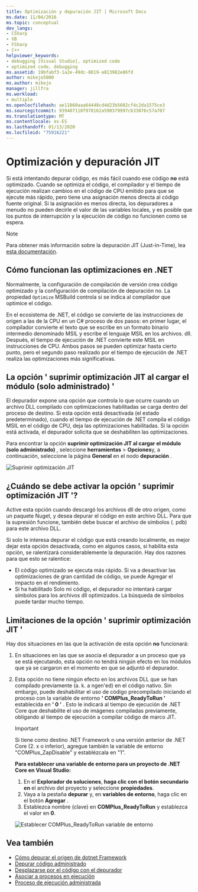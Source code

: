```yaml
---
title: Optimización y depuración JIT | Microsoft Docs
ms.date: 11/04/2016
ms.topic: conceptual
dev_langs:
- CSharp
- VB
- FSharp
- C++
helpviewer_keywords:
- debugging [Visual Studio], optimized code
- optimized code, debugging
ms.assetid: 19bfabf3-1a2e-49dc-8819-a813982e86fd
author: mikejo5000
ms.author: mikejo
manager: jillfra
ms.workload:
- multiple
ms.openlocfilehash: ae11860aaa64448cd4d23b5602cf4c2da1575ce3
ms.sourcegitcommit: 939407118f978162a590379997cb33076c57a707
ms.translationtype: MT
ms.contentlocale: es-ES
ms.lasthandoff: 01/13/2020
ms.locfileid: "75916221"
---
```

# <a name="jit-optimization-and-debugging"></a>Optimización y depuración JIT
Si está intentando depurar código, es más fácil cuando ese código **no** está optimizado. Cuando se optimiza el código, el compilador y el tiempo de ejecución realizan cambios en el código de CPU emitido para que se ejecute más rápido, pero tiene una asignación menos directa al código fuente original. Si la asignación es menos directa, los depuradores a menudo no pueden decirle el valor de las variables locales, y es posible que los puntos de interrupción y la ejecución de código no funcionen como se espera.

> [!NOTE]
> Para obtener más información sobre la depuración JIT (Just-in-Time), lea [esta documentación](../debugger/debug-using-the-just-in-time-debugger.md).

## <a name="how-optimizations-work-in-net"></a>Cómo funcionan las optimizaciones en .NET 
Normalmente, la configuración de compilación de versión crea código optimizado y la configuración de compilación de depuración no. La propiedad `Optimize` MSBuild controla si se indica al compilador que optimice el código.

En el ecosistema de .NET, el código se convierte de las instrucciones de origen a las de la CPU en un C# proceso de dos pasos: en primer lugar, el compilador convierte el texto que se escribe en un formato binario intermedio denominado MSIL y escribe el lenguaje MSIL en los archivos. dll. Después, el tiempo de ejecución de .NET convierte este MSIL en instrucciones de CPU. Ambos pasos se pueden optimizar hasta cierto punto, pero el segundo paso realizado por el tiempo de ejecución de .NET realiza las optimizaciones más significativas.

## <a name="the-suppress-jit-optimization-on-module-load-managed-only-option"></a>La opción ' suprimir optimización JIT al cargar el módulo (solo administrado) '
El depurador expone una opción que controla lo que ocurre cuando un archivo DLL compilado con optimizaciones habilitadas se carga dentro del proceso de destino. Si esta opción está desactivada (el estado predeterminado), cuando el tiempo de ejecución de .NET compila el código MSIL en el código de CPU, deja las optimizaciones habilitadas. Si la opción está activada, el depurador solicita que se deshabiliten las optimizaciones.

Para encontrar la opción **suprimir optimización JIT al cargar el módulo (solo administrado)** , seleccione **herramientas** > **Opciones**y, a continuación, seleccione la página **General** en el nodo **depuración** .

![Suprimir optimización JIT](../debugger/media/suppress-jit-tool-options.png "Suprimir optimización JIT")

## <a name="when-should-you-check-the-suppress-jit-optimization-option"></a>¿Cuándo se debe activar la opción ' suprimir optimización JIT '?
Active esta opción cuando descargó los archivos dll de otro origen, como un paquete Nuget, y desea depurar el código en este archivo DLL. Para que la supresión funcione, también debe buscar el archivo de símbolos (. pdb) para este archivo DLL.

Si solo le interesa depurar el código que está creando localmente, es mejor dejar esta opción desactivada, como en algunos casos, si habilita esta opción, se ralentizará considerablemente la depuración. Hay dos razones para que esto se ralentice:

* El código optimizado se ejecuta más rápido. Si va a desactivar las optimizaciones de gran cantidad de código, se puede Agregar el impacto en el rendimiento.
* Si ha habilitado Solo mi código, el depurador no intentará cargar símbolos para los archivos dll optimizados. La búsqueda de símbolos puede tardar mucho tiempo.

## <a name="limitations-of-the-suppress-jit-optimization-option"></a>Limitaciones de la opción ' suprimir optimización JIT ' 
Hay dos situaciones en las que la activación de esta opción **no** funcionará:

1. En situaciones en las que se asocia el depurador a un proceso que ya se está ejecutando, esta opción no tendrá ningún efecto en los módulos que ya se cargaron en el momento en que se adjuntó el depurador.
2. Esta opción no tiene ningún efecto en los archivos DLL que se han compilado previamente (a. k. a ngen'ed) en el código nativo. Sin embargo, puede deshabilitar el uso de código precompilado iniciando el proceso con la variable de entorno **' COMPlus_ReadyToRun '** establecida en **' 0 '** . Esto le indicará al tiempo de ejecución de .NET Core que deshabilite el uso de imágenes compiladas previamente, obligando al tiempo de ejecución a compilar código de marco JIT. 

    > [!IMPORTANT]
    > Si tiene como destino .NET Framework o una versión anterior de .NET Core (2. x o inferior), agregue también la variable de entorno "COMPlus_ZapDisable" y establézcala en "1".

    **Para establecer una variable de entorno para un proyecto de .NET Core en Visual Studio:**
    1. En el **Explorador de soluciones**, **haga clic con el botón secundario en** el archivo del proyecto y seleccione **propiedades**.
    2. Vaya a la pestaña **depurar** y, en **variables de entorno**, haga clic en el botón **Agregar** .
    3. Establezca nombre (clave) en **COMPlus_ReadyToRun** y establezca el valor en **0**.

    ![Establecer COMPlus_ReadyToRun variable de entorno](../debugger/media/environment-variables-debug-menu.png "Establecer COMPlus_ReadyToRun variable de entorno")

## <a name="see-also"></a>Vea también
- [Cómo depurar el origen de dotnet Framework](../debugger/how-to-debug-dotnet-framework-source.md)
- [Depurar código administrado](../debugger/debugging-managed-code.md)
- [Desplazarse por el código con el depurador](../debugger/navigating-through-code-with-the-debugger.md)
- [Asociar a procesos en ejecución](../debugger/attach-to-running-processes-with-the-visual-studio-debugger.md)
- [Proceso de ejecución administrada](/dotnet/standard/managed-execution-process)
